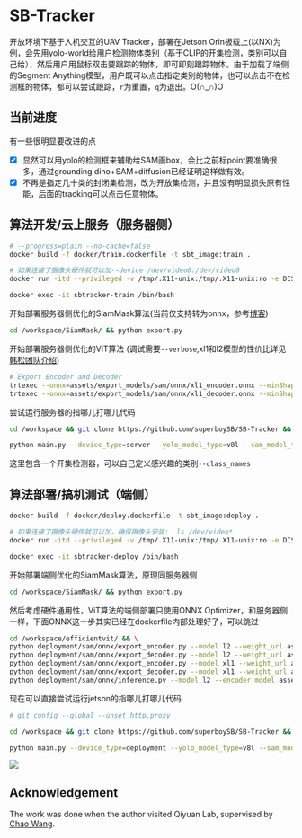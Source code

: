# SB-Tracker
开放环境下基于人机交互的UAV Tracker，部署在Jetson Orin板载上(以NX)为例，会先用yolo-world给用户检测物体类别（基于CLIP的开集检测，类别可以自己给），然后用户用鼠标双击要跟踪的物体，即可即刻跟踪物体。由于加载了端侧的Segment Anything模型，用户既可以点击指定类别的物体，也可以点击不在检测框的物体，都可以尝试跟踪，`r`为重置，`q`为退出。O(∩_∩)O

## 当前进度
有一些很明显要改进的点
- [X] 显然可以用yolo的检测框来辅助给SAM画box，会比之前标point要准确很多，通过grounding dino+SAM+diffusion已经证明这样做有效。
- [X] 不再是指定几十类的封闭集检测，改为开放集检测，并且没有明显损失原有性能，后面的tracking可以点击任意物体。

## 算法开发/云上服务（服务器侧）
```sh
# --progress=plain --no-cache=false
docker build -f docker/train.dockerfile -t sbt_image:train .

# 如果连接了摄像头硬件就可以加--device /dev/video0:/dev/video0 
docker run -itd --privileged -v /tmp/.X11-unix:/tmp/.X11-unix:ro -e DISPLAY=$DISPLAY --runtime=nvidia --network=host --ipc host --name=sbtracker-train sbt_image:train /bin/bash

docker exec -it sbtracker-train /bin/bash
```
开始部署服务器侧优化的SiamMask算法(当前仅支持转为onnx，参考[博客](https://vjraj.dev/blog/siammask_onnx_export/))
```sh
cd /workspace/SiamMask/ && python export.py
```
开始部署服务器侧优化的ViT算法 (调试需要`--verbose`,xl1和l2模型的性价比详见[韩松团队介绍](https://github.com/mit-han-lab/efficientvit/blob/master/applications/sam.md))
```sh
# Export Encoder and Decoder
trtexec --onnx=assets/export_models/sam/onnx/xl1_encoder.onnx --minShapes=input_image:1x3x1024x1024 --optShapes=input_image:4x3x1024x1024 --maxShapes=input_image:4x3x1024x1024 --saveEngine=assets/export_models/sam/tensorrt/xl1_encoder.engine && \
trtexec --onnx=assets/export_models/sam/onnx/xl1_decoder.onnx --minShapes=point_coords:1x1x2,point_labels:1x1 --optShapes=point_coords:16x2x2,point_labels:16x2 --maxShapes=point_coords:16x2x2,point_labels:16x2 --fp16 --saveEngine=assets/export_models/sam/tensorrt/xl1_decoder.engine
```
尝试运行服务器的指哪儿打哪儿代码
```sh
cd /workspace && git clone https://github.com/superboySB/SB-Tracker && cd SB-Tracker

python main.py --device_type=server --yolo_model_type=v8l --sam_model_type=xl1 --class_names="red box,green pencil,white box"
```
这里包含一个开集检测器，可以自己定义感兴趣的类别`--class_names`


## 算法部署/搞机测试（端侧）
```sh
docker build -f docker/deploy.dockerfile -t sbt_image:deploy .

# 如果连接了摄像头硬件就可以加，确保摄像头安装:  ls /dev/video*
docker run -itd --privileged -v /tmp/.X11-unix:/tmp/.X11-unix:ro -e DISPLAY=$DISPLAY --runtime=nvidia --device /dev/video0:/dev/video0 --device /dev/snd --device /dev/bus/usb --network=host --ipc host --name=sbtracker-deploy sbt_image:deploy /bin/bash

docker exec -it sbtracker-deploy /bin/bash
```
开始部署端侧优化的SiamMask算法，原理同服务器侧
```sh
cd /workspace/SiamMask/ && python export.py
```
然后考虑硬件通用性，ViT算法的端侧部署只使用ONNX Optimizer，和服务器侧一样，下面ONNX这一步其实已经在dockerfile内部处理好了，可以跳过
```sh
cd /workspace/efficientvit/ && \
python deployment/sam/onnx/export_encoder.py --model l2 --weight_url assets/checkpoints/sam/l2.pt --output assets/export_models/sam/onnx/l2_encoder.onnx && \ 
python deployment/sam/onnx/export_decoder.py --model l2 --weight_url assets/checkpoints/sam/l2.pt --output assets/export_models/sam/onnx/l2_decoder.onnx --return-single-mask && \
python deployment/sam/onnx/export_encoder.py --model xl1 --weight_url assets/checkpoints/sam/xl1.pt --output assets/export_models/sam/onnx/xl1_encoder.onnx && \ 
python deployment/sam/onnx/export_decoder.py --model xl1 --weight_url assets/checkpoints/sam/xl1.pt --output assets/export_models/sam/onnx/xl1_decoder.onnx --return-single-mask && \
python deployment/sam/onnx/inference.py --model l2 --encoder_model assets/export_models/sam/onnx/l2_encoder.onnx --decoder_model assets/export_models/sam/onnx/l2_decoder.onnx --mode point
```
现在可以直接尝试运行jetson的指哪儿打哪儿代码
```sh
# git config --global --unset http.proxy

cd /workspace && git clone https://github.com/superboySB/SB-Tracker && cd SB-Tracker

python main.py --device_type=deployment --yolo_model_type=v8l --sam_model_type=l2 --class_names="person,computer case,screen"
```
![](assets/demo.gif)

## Acknowledgement
The work was done when the author visited Qiyuan Lab, supervised by [Chao Wang](https://scholar.google.com/citations?user=qmDGt-kAAAAJ&hl=zh-CN).